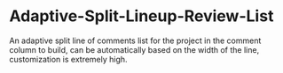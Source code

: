 # Adaptive-Split-Lineup-Review-List
An adaptive split line of comments list for the project in the comment column to build, can be automatically based on the width of the line, customization is extremely high.
